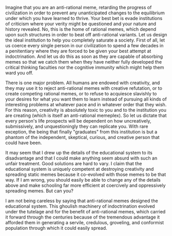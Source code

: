 Imagine that you are an anti-rational meme, retarding the progress of civilization in order to prevent any unanticipated changes to the equilibrium under which you have learned to thrive. Your best bet is evade institutions of criticism where your verity might be questioned and your nature and history revealed. No, this is the home of rational memes, which depend upon such structures in order to beat off anti-rational variants. Let us design the ideal institution to help you completely saturate a society. First of all, let us coerce every single person in our civilization to spend a few decades in a penitentiary where they are forced to be given your best attempt at indoctrination. And let us do this as soon as they are capable of absorbing memes so that we catch them when they have neither fully developed the critical thinking faculties nor the cognitive immunity which might help them ward you off.

There is one major problem. All humans are endowed with creativity, and they may use it to reject anti-rational memes with creative refutation, or to create competing rational memes, or to refuse to acquiesce slavishly to your desires for what you want them to learn instead of pursuing all kinds of interesting problems at whatever pace and in whatever order that they wish. For this reason, creativity is absolutely toxic to you and to the institution you are creating (which is itself an anti-rational memeplex). So let us dictate that every person's life prospects will be dependent on how uncreatively, submissively, and unquestioningly they can replicate you. With rare exception, the being that finally "graduates" from this institution is but a phantom of the independent, skeptical, curious, and creative person that could have been.

It may seem that I drew up the details of the educational system to its disadvantage and that I could make anything seem absurd with such an unfair treatment. Good solutions are hard to vary. I claim that the educational system is uniquely competent at destroying creativity and spreading static memes because it co-evolved with those memes to be that way. If I am wrong, you should easily be able to change any of the details above and make schooling far more efficient at coercively and oppressively spreading memes. But can you?

I am not being careless by saying that anti-rational memes designed the educational system. This ghoulish machinery of indoctrination evolved under the tutelage and for the benefit of anti-rational memes, which carried it forward through the centuries because of the tremendous advantage it afforded them in generating a servile, credulous, groveling, and conformist population through which it could easily spread.
